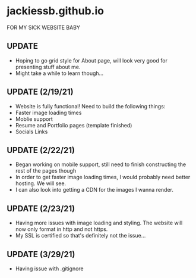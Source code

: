 # jackiessb.github.io
FOR MY SICK WEBSITE BABY

## UPDATE
* Hoping to go grid style for About page, will look very good for presenting stuff about me.
* Might take a while to learn though...

## UPDATE (2/19/21)
* Website is fully functional! Need to build the following things:
* Faster image loading times
* Moblie support
* Resume and Portfolio pages (template finished)
* Socials Links

## UPDATE (2/22/21)
* Began working on mobile support, still need to finish constructing the rest of the pages though
* In order to get faster image loading times, I would probably need better hosting. We will see.
* I can also look into getting a CDN for the images I wanna render.

## UPDATE (2/23/21)
* Having more issues with image loading and styling. The website will now only format in http and not https.
* My SSL is certified so that's definitely not the issue...

## UPDATE (3/29/21)
* Having issue with .gitignore
